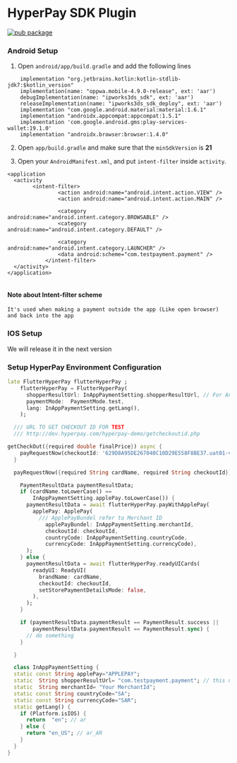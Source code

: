 # HyperPay SDK Plugin

[![pub package](https://img.shields.io/badge/pub-1.0.0-blue)](https://pub.dev/packages/hyperpay_plugin)


### Android Setup

1. Open `android/app/build.gradle` and add the following lines 
&NewLine;

```
    implementation "org.jetbrains.kotlin:kotlin-stdlib-jdk7:$kotlin_version"
    implementation(name: "oppwa.mobile-4.9.0-release", ext: 'aar')
    debugImplementation(name: "ipworks3ds_sdk", ext: 'aar')
    releaseImplementation(name: "ipworks3ds_sdk_deploy", ext: 'aar')
    implementation "com.google.android.material:material:1.6.1"
    implementation "androidx.appcompat:appcompat:1.5.1"
    implementation 'com.google.android.gms:play-services-wallet:19.1.0'
    implementation "androidx.browser:browser:1.4.0"
```
2. Open `app/build.gradle` and make sure that the `minSdkVersion` is **21**
&NewLine;

3. Open your `AndroidManifest.xml`, and put `intent-filter` inside `activity`.
&NewLine;


```
<application
  <activity
        <intent-filter>
                <action android:name="android.intent.action.VIEW" />
                <action android:name="android.intent.action.MAIN" />

                <category android:name="android.intent.category.BROWSABLE" />
                <category android:name="android.intent.category.DEFAULT" />

                <category android:name="android.intent.category.LAUNCHER" />
                <data android:scheme="com.testpayment.payment" />
            </intent-filter>
  </activity>
</application>
        
```
#### Note about Intent-filter scheme
 `It's used when making a payment outside the app (Like open browser) and back into the app` 
 
 

### IOS Setup
We will release it in the next version



### Setup HyperPay Environment Configuration

```dart
late FlutterHyperPay flutterHyperPay ;
    flutterHyperPay = FlutterHyperPay(
      shopperResultUrl: InAppPaymentSetting.shopperResultUrl, // For Android
      paymentMode:  PaymentMode.test,
      lang: InAppPaymentSetting.getLang(),
    );

  /// URL TO GET CHECKOUT ID FOR TEST
  /// http://dev.hyperpay.com/hyperpay-demo/getcheckoutid.php

getCheckOut({required double finalPrice}) async {
    payRequestNow(checkoutId: '629D8A95DE267040C10D29E558F8BE37.uat01-vm-tx04', cardName: "VISA");
  }

  payRequestNow({required String cardName, required String checkoutId}) async {

    PaymentResultData paymentResultData;
    if (cardName.toLowerCase() ==
        InAppPaymentSetting.applePay.toLowerCase()) {
      paymentResultData = await flutterHyperPay.payWithApplePay(
        applePay: ApplePay(
          /// ApplePayBundel refer to Merchant ID
            applePayBundel: InAppPaymentSetting.merchantId,
            checkoutId: checkoutId,
            countryCode: InAppPaymentSetting.countryCode,
            currencyCode: InAppPaymentSetting.currencyCode),
      );
    } else {
      paymentResultData = await flutterHyperPay.readyUICards(
        readyUI: ReadyUI(
          brandName: cardName,
          checkoutId: checkoutId,
          setStorePaymentDetailsMode: false,
        ),
      );
    }

    if (paymentResultData.paymentResult == PaymentResult.success ||
        paymentResultData.paymentResult == PaymentResult.sync) {
      // do something
    }

  }

  class InAppPaymentSetting {
  static const String applePay="APPLEPAY";
  static  String shopperResultUrl= "com.testpayment.payment"; // this name must like scheme in intent-filter
  static  String merchantId= "Your MerchantId";
  static const String countryCode="SA";
  static const String currencyCode="SAR";
  static getLang() {
    if (Platform.isIOS) {
      return  "en"; // ar
    } else {
      return "en_US"; // ar_AR
    }
  }
}
```



